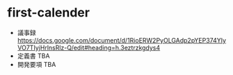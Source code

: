 # first-calender
- 議事録
https://docs.google.com/document/d/1RioERW2PyOLGAdp2pYEP374YIyVO7TIyjHrlnsRlz-Q/edit#heading=h.3eztrzkgdys4
- 定義書
TBA
- 開発要項
TBA
